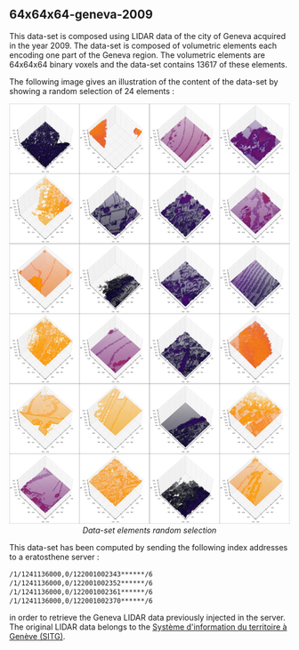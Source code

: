 ## 64x64x64-geneva-2009

This data-set is composed using LIDAR data of the city of Geneva acquired in the
year 2009. The data-set is composed of volumetric elements each encoding one part
of the Geneva region. The volumetric elements are 64x64x64 binary voxels and the
data-set contains 13617 of these elements.

The following image gives an illustration of the content of the data-set by
showing a random selection of 24 elements :

<p align="center">
    <img src="https://github.com/nils-hamel/turing-project/blob/master/doc/dataset/64x64x64-geneva-2009.jpg?raw=true" width="512">
    <br />
    <i>Data-set elements random selection</i>
</p>

This data-set has been computed by sending the following index addresses to a
eratosthene server :

    /1/1241136000,0/122001002343******/6
    /1/1241136000,0/122001002352******/6
    /1/1241136000,0/122001002361******/6
    /1/1241136000,0/122001002370******/6

in order to retrieve the Geneva LIDAR data previously injected in the server. The
original LIDAR data belongs to the [Système d'information du territoire à Genève (SITG)](http://ge.ch/sitg).
